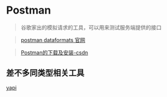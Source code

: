 # Postman

> 谷歌家出的模拟请求的工具，可以用来测试服务端提供的接口

> [postman dataformats 官网](https://www.getpostman.com/docs/v6/postman/collections/data_formats)

> [Postman的下载及安装-csdn](https://blog.csdn.net/zzy1078689276/article/details/77528249)


## 差不多同类型相关工具

[yapi](http://yapi.demo.qunar.com/)
